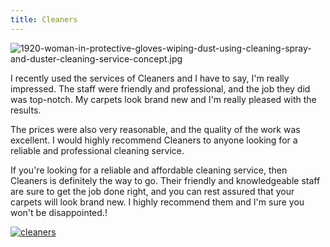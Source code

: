 ```yaml
---
title: Cleaners
---
```


![1920-woman-in-protective-gloves-wiping-dust-using-cleaning-spray-and-duster-cleaning-service-concept.jpg](/1920-woman-in-protective-gloves-wiping-dust-using-cleaning-spray-and-duster-cleaning-service-concept.jpg)

I recently used the services of Cleaners and I have to say, I'm really impressed. The staff were friendly and professional, and the job they did was top-notch. My carpets look brand new and I'm really pleased with the results.

The prices were also very reasonable, and the quality of the work was excellent. I would highly recommend Cleaners to anyone looking for a reliable and professional cleaning service.

If you're looking for a reliable and affordable cleaning service, then Cleaners is definitely the way to go. Their friendly and knowledgeable staff are sure to get the job done right, and you can rest assured that your carpets will look brand new. I highly recommend them and I'm sure you won't be disappointed.!

[![cleaners](<https://dabuttonfactory.com/button.png?t=CHECK+SERVICE&f=Noto+Sans-Bold&ts=26&tc=fff&hp=45&vp=20&c=11&bgt=unicolored&bgc=4bd42f>)](<https://www.bark.com/?a_aid=5d2d0e83cdc3>)